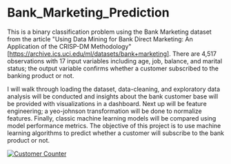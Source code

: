# Bank_Marketing_Prediction

This is a binary classification problem using the Bank Marketing dataset from the article "Using Data Mining for Bank Direct Marketing: An Application of the CRISP-DM Methodology" [https://archive.ics.uci.edu/ml/datasets/bank+marketing]. There are 4,517 observations with 17 input variables including age, job, balance,  and marital status; the output variable confirms whether a customer subscribed to the banking product or not. 

I will walk through loading the dataset, data-cleaning, and exploratory data analysis will be conducted and insights about the bank customer base will be provided with visualizations in a dashboard.  Next up will be feature engineering; a yeo-johnson transformation will be done to normalize features.  Finally, classic machine learning models will be compared using model performance metrics.  The objective of  this project is to use machine learning algorithms to predict whether a customer will subscribe to the bank product or not.


<div class='tableauPlaceholder' id='viz1673826431128' style='position: relative'><noscript><a href='#'><img alt='Customer Counter ' src='https:&#47;&#47;public.tableau.com&#47;static&#47;images&#47;Ba&#47;Bank_Subscription_Visualizations&#47;Sheet14&#47;1_rss.png' style='border: none' /></a></noscript><object class='tableauViz'  style='display:none;'><param name='host_url' value='https%3A%2F%2Fpublic.tableau.com%2F' /> <param name='embed_code_version' value='3' /> <param name='site_root' value='' /><param name='name' value='Bank_Subscription_Visualizations&#47;Sheet14' /><param name='tabs' value='no' /><param name='toolbar' value='yes' /><param name='static_image' value='https:&#47;&#47;public.tableau.com&#47;static&#47;images&#47;Ba&#47;Bank_Subscription_Visualizations&#47;Sheet14&#47;1.png' /> <param name='animate_transition' value='yes' /><param name='display_static_image' value='yes' /><param name='display_spinner' value='yes' /><param name='display_overlay' value='yes' /><param name='display_count' value='yes' /><param name='language' value='en-US' /><param name='filter' value='publish=yes' /></object></div>                <script type='text/javascript'>                    var divElement = document.getElementById('viz1673826431128');                    var vizElement = divElement.getElementsByTagName('object')[0];                    vizElement.style.width='100%';vizElement.style.height=(divElement.offsetWidth*0.75)+'px';                    var scriptElement = document.createElement('script');                    scriptElement.src = 'https://public.tableau.com/javascripts/api/viz_v1.js';                    vizElement.parentNode.insertBefore(scriptElement, vizElement);                </script>

